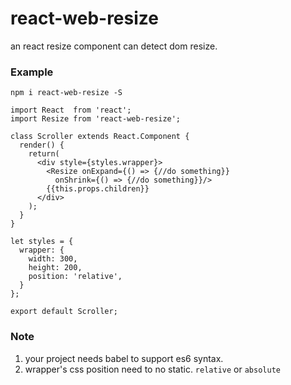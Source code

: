 # react-web-resize
an react resize component can detect dom resize.

### Example
```npm i react-web-resize -S```
```
import React  from 'react';
import Resize from 'react-web-resize';
  
class Scroller extends React.Component {
  render() {
    return(
      <div style={styles.wrapper}>
        <Resize onExpand={() => {//do something}}
          onShrink={() => {//do something}}/>
        {{this.props.children}}
      </div>
    );
  }
}
  
let styles = {
  wrapper: {
    width: 300,
    height: 200,
    position: 'relative',
  }
};
  
export default Scroller;
```

### Note
1. your project needs babel to support es6 syntax.
2. wrapper's css position need to no static. ```relative``` or ```absolute```
